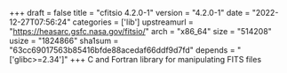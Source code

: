 +++
draft = false
title = "cfitsio 4.2.0-1"
version = "4.2.0-1"
date = "2022-12-27T07:56:24"
categories = ['lib']
upstreamurl = "https://heasarc.gsfc.nasa.gov/fitsio/"
arch = "x86_64"
size = "514208"
usize = "1824866"
sha1sum = "63cc69017563b85416bfde88acedaf66ddf9d7fd"
depends = "['glibc>=2.34']"
+++
C and Fortran library for manipulating FITS files